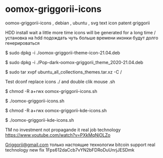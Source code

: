 # oomox-griggorii-icons
oomox-griggorii-icons , debian , ubuntu , svg text icon patent griggorii

HDD install wait a little more time icons will be generated for a long time / установка на hdd подождать чуть больше времени иконки будут долго генерироваться 

$ sudo dpkg -i ./oomox-griggorii-theme-icon-21.04.deb

$ sudo dpkg -i ./Pop-dark-oomox-griggorii_theme_2020-21.04.deb

$ sudo tar xvpf ubuntu_all_collections_themes.tar.xz -C / 

Test dconf replace icons ./ and double clik mouse .sh

$ chmod -R a+rwx oomox-griggorii-icons.sh

$ ./oomox-griggorii-icons.sh

$ chmod -R a+rwx oomox-griggorii-kde-icons.sh

$ ./oomox-griggorii-kde-icons.sh

TM no investment not propagande it real job technology https://www.youtube.com/watch?v=PXkMqNjOLZo 

Griggorii@gmail.com только настоящие технологии bitcoin support real technology new fix 1Fps612daCcb7vYN2bFDRoDuUnrjJESDmk
